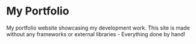 # My Portfolio
My portfolio website showcasing my development work. This site is made without any frameworks or external libraries - Everything done by hand!
